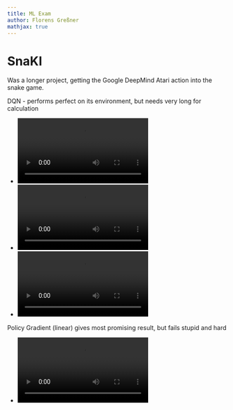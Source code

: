 ```yaml
---
title: ML Exam
author: Florens Greßner
mathjax: true
---
```


# SnaKI

Was a longer project, getting the Google DeepMind Atari action into the snake game.

DQN - performs perfect on its environment, but needs very long for calculation
- ![1](./VID-20180215-WA0000.mp4)
- ![2](./VID-20180215-WA0001.mp4)
- ![3](./VID-20180215-WA0001.mp4)

Policy Gradient (linear) gives most promising result, but fails stupid and hard
- ![1](./VID-20180215-WA0007.mp4)